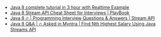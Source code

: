 - [Java 8 complete tutorial in 3 hour with Realtime Example](https://www.youtube.com/watch?v=ePJrt5-G8eM)
- [Java 8 Stream API Cheat Sheet for Interviews | PlayBook](https://www.youtube.com/watch?v=-RHvF37el-A)
- [Java 8 🔥 | Programming Interview Questions & Answers | Stream API](https://www.youtube.com/watch?v=1Ps5F1PU72M)
- [Java 8 Q&A | 🔥 Asked in Myntra | Find Nth Highest Salary Using Java Streams API](https://www.youtube.com/watch?v=eBDN04LlEOg)